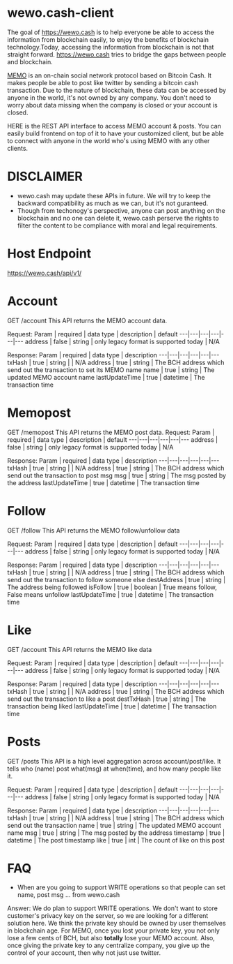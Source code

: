 # wewo.cash-client
The goal of https://wewo.cash is to help everyone be able to access the information from blockchain easily, to enjoy the benefits of blockchain technology.Today, accessing the information from blockchain is not that straight forward. https://wewo.cash tries to bridge the gaps between people and blockchain.

[MEMO](https://memo.cash/protocol) is an on-chain social network protocol based on Bitcoin Cash. It makes people be able to post like twitter by sending a bitcoin cash transaction. Due to the nature of blockchain, these data can be accessed by anyone in the world, it's not owned by any company. You don't need to worry about data missing when the company is closed or your account is closed.

HERE is the REST API interface to access MEMO account & posts. You can easily build frontend on top of it to have your customized client, but be able to connect with anyone in the world who's using MEMO with any other clients.

# DISCLAIMER
* wewo.cash may update these APIs in future. We will try to keep the backward compatibility as much as we can, but it's not guranteed.
* Though from techonogy's perspective, anyone can post anything on the blockchain and no one can delete it, wewo.cash perserve the rights to filter the content to be compliance with moral and legal requirements.

# Host Endpoint
https://wewo.cash/api/v1/

# Account
GET /account
This API returns the MEMO account data.

Request:
Param |	required | data type | description | default
---|---|---|---|---|---
address | false | string | only legacy format is supported today | N/A

Response:
Param |	required | data type | description
---|---|---|---|---|---
txHash | true | string |  | N/A
address | true | string | The BCH address which send out the transaction to set its MEMO name
name | true | string | The updated MEMO account name
lastUpdateTime | true | datetime | The transaction time

# Memopost
GET /memopost
This API returns the MEMO post data.
Request:
Param |	required | data type | description | default
---|---|---|---|---|---
address | false | string | only legacy format is supported today | N/A

Response:
Param |	required | data type | description
---|---|---|---|---|---
txHash | true | string |  | N/A
address | true | string | The BCH address which send out the transaction to post msg
msg | true | string | The msg posted by the address
lastUpdateTime | true | datetime | The transaction time

# Follow
GET /follow
This API returns the MEMO follow/unfollow data

Request:
Param |	required | data type | description | default
---|---|---|---|---|---
address | false | string | only legacy format is supported today | N/A

Response:
Param |	required | data type | description
---|---|---|---|---|---
txHash | true | string |  | N/A
address | true | string | The BCH address which send out the transaction to follow someone else
destAddress | true | string | The address being followed
isFollow | true | boolean | True means follow, False means unfollow
lastUpdateTime | true | datetime | The transaction time

# Like
GET /account
This API returns the MEMO like data

Request:
Param |	required | data type | description | default
---|---|---|---|---|---
address | false | string | only legacy format is supported today | N/A

Response:
Param |	required | data type | description
---|---|---|---|---|---
txHash | true | string |  | N/A
address | true | string | The BCH address which send out the transaction to like a post
destTxHash | true | string | The transaction being liked
lastUpdateTime | true | datetime | The transaction time

# Posts
GET /posts
This API is a high level aggregation across account/post/like. It tells who (name) post what(msg) at when(time), and how many people like it.

Request:
Param |	required | data type | description | default
---|---|---|---|---|---
address | false | string | only legacy format is supported today | N/A

Response:
Param |	required | data type | description
---|---|---|---|---|---
txHash | true | string |  | N/A
address | true | string | The BCH address which send out the transaction
name | true | string | The updated MEMO account name
msg | true | string | The msg posted by the address
timestamp | true | datetime | The post timestamp
like | true | int | The count of like on this post

# FAQ
* When are you going to support WRITE operations so that people can set name, post msg ... from wewo.cash

Answer: We do plan to support WRITE operations. We don't want to store customer's privacy key on the server, so we are looking for a different solution here. We think the private key should be owned by user themselves in blockchain age. For MEMO, once you lost your private key, you not only lose a few cents of BCH, but also **totally** lose your MEMO account. Also, once giving the private key to any centralize company, you give up the control of your account, then why not just use twitter.
